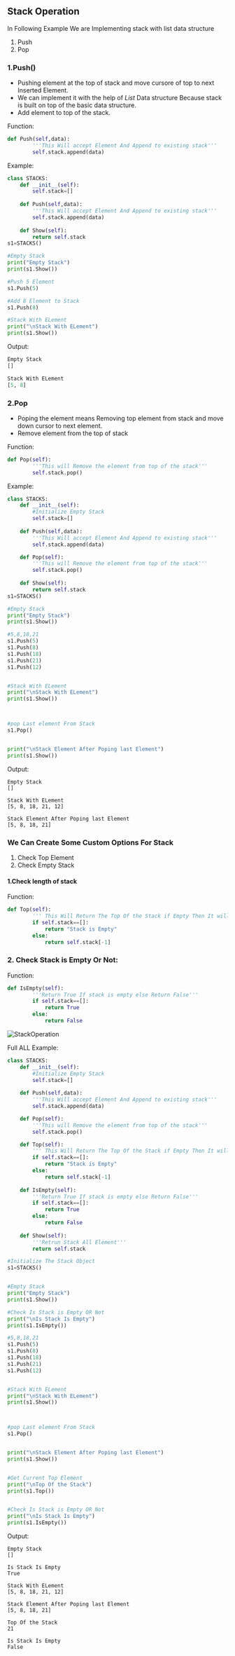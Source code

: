 ## Stack Operation

In Following Example We are Implementing stack with list data structure 
1. Push
2. Pop


### 1.Push()

- Pushing element at the top of stack and move cursore of top to next Inserted Element.
- We can implement it with the help of *List* Data structure Because stack is built on top of the basic data structure.
- Add element to top of the stack.

Function:
```python
def Push(self,data):
        '''This Will accept Element And Append to existing stack'''
        self.stack.append(data)
```

Example:
```python
class STACKS:
    def __init__(self):
        self.stack=[]
        
    def Push(self,data):
        '''This Will accept Element And Append to existing stack'''
        self.stack.append(data)
        
    def Show(self):
        return self.stack
s1=STACKS()

#Empty Stack
print("Empty Stack")
print(s1.Show())

#Push 5 Element
s1.Push(5)

#Add 8 Element to Stack
s1.Push(8)

#Stack With ELement
print("\nStack With ELement")
print(s1.Show())
```

Output:
```python
Empty Stack
[]

Stack With ELement
[5, 8]
```


### 2.Pop
- Poping the element means Removing top element from stack and move down cursor to next element. 
- Remove element from the top of stack


Function:
```python
def Pop(self):
        '''This will Remove the element from top of the stack'''
        self.stack.pop()
```
Example:
```python
class STACKS:
    def __init__(self):
        #Initialize Empty Stack
        self.stack=[]
        
    def Push(self,data):
        '''This Will accept Element And Append to existing stack'''
        self.stack.append(data)

    def Pop(self):
        '''This will Remove the element from top of the stack'''
        self.stack.pop()
        
    def Show(self):
        return self.stack
s1=STACKS()

#Empty Stack
print("Empty Stack")
print(s1.Show())

#5,8,18,21
s1.Push(5)
s1.Push(8)
s1.Push(18)
s1.Push(21)
s1.Push(12)


#Stack With ELement
print("\nStack With ELement")
print(s1.Show())



#pop Last element From Stack
s1.Pop()


print("\nStack Element After Poping last Element")
print(s1.Show())
```

Output:
```
Empty Stack
[]

Stack With ELement
[5, 8, 18, 21, 12]

Stack Element After Poping last Element
[5, 8, 18, 21]
```


### We Can Create Some Custom Options For Stack

1. Check Top Element
2. Check Empty Stack

#### 1.Check length of stack

Function:
```python
def Top(self):
        ''' This Will Return The Top Of the Stack if Empty Then It will Return -1'''
        if self.stack==[]:
            return "Stack is Empty"
        else:
            return self.stack[-1]
```

### 2. Check Stack is Empty Or Not:

Function:
```python
def IsEmpty(self):
        '''Return True If stack is empty else Return False'''
        if self.stack==[]:
            return True
        else:
            return False
```

![StackOperation](https://github.com/chavarera/PythonScript/blob/master/DataStructureAndAlgorithm/stackOperation.png)

Full ALL Example:
```python
class STACKS:
    def __init__(self):
        #Initialize Empty Stack
        self.stack=[]
        
    def Push(self,data):
        '''This Will accept Element And Append to existing stack'''
        self.stack.append(data)

    def Pop(self):
        '''This will Remove the element from top of the stack'''
        self.stack.pop()

    def Top(self):
        ''' This Will Return The Top Of the Stack if Empty Then It will Return -1'''
        if self.stack==[]:
            return "Stack is Empty"
        else:
            return self.stack[-1]
        
    def IsEmpty(self):
        '''Return True If stack is empty else Return False'''
        if self.stack==[]:
            return True
        else:
            return False
        
    def Show(self):
        '''Retrun Stack All Element'''
        return self.stack

#Initialize The Stack Object    
s1=STACKS()


#Empty Stack
print("Empty Stack")
print(s1.Show())

#Check Is Stack is Empty OR Not
print("\nIs Stack Is Empty")
print(s1.IsEmpty())

#5,8,18,21
s1.Push(5)
s1.Push(8)
s1.Push(18)
s1.Push(21)
s1.Push(12)


#Stack With ELement
print("\nStack With ELement")
print(s1.Show())



#pop Last element From Stack
s1.Pop()


print("\nStack Element After Poping last Element")
print(s1.Show())


#Get Current Top Element
print("\nTop Of the Stack")
print(s1.Top())


#Check Is Stack is Empty OR Not
print("\nIs Stack Is Empty")
print(s1.IsEmpty())

```

Output:
```
Empty Stack
[]

Is Stack Is Empty
True

Stack With ELement
[5, 8, 18, 21, 12]

Stack Element After Poping last Element
[5, 8, 18, 21]

Top Of the Stack
21

Is Stack Is Empty
False
```
